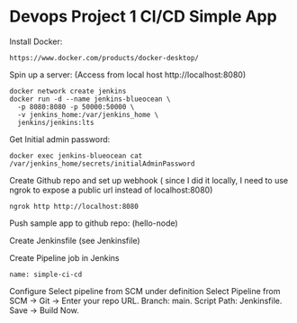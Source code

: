 # Devops Project 1 CI/CD Simple App

Install Docker:
```
https://www.docker.com/products/docker-desktop/
```
Spin up a server: (Access from local host http://localhost:8080)
```
docker network create jenkins
docker run -d --name jenkins-blueocean \
  -p 8080:8080 -p 50000:50000 \
  -v jenkins_home:/var/jenkins_home \
  jenkins/jenkins:lts
```
Get Initial admin password: 
```
docker exec jenkins-blueocean cat /var/jenkins_home/secrets/initialAdminPassword
```
Create Github repo and set up webhook ( since I did it locally, I need to use ngrok to expose a public url instead of localhost:8080)
```
ngrok http http://localhost:8080
```

Push sample app to github repo: (hello-node)

Create Jenkinsfile (see Jenkinsfile)

Create Pipeline job in Jenkins
```
name: simple-ci-cd
```
Configure
Select pipeline from SCM under definition
Select Pipeline from SCM → Git → Enter your repo URL.
Branch: main.
Script Path: Jenkinsfile.
Save → Build Now.

